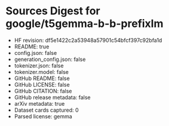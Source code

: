 # Sources Digest for google/t5gemma-b-b-prefixlm
- HF revision: df5e1422c2a53948a57901c54bfcf397c92bfa1d
- README: true
- config.json: false
- generation_config.json: false
- tokenizer.json: false
- tokenizer.model: false
- GitHub README: false
- GitHub LICENSE: false
- GitHub CITATION: false
- GitHub release metadata: false
- arXiv metadata: true
- Dataset cards captured: 0
- Parsed license: gemma
